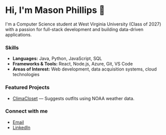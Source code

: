 # Hi, I'm Mason Phillips 👋

I'm a Computer Science student at West Virginia University (Class of 2027) with a passion for full-stack development and building data-driven applications.

### Skills
- **Languages:** Java, Python, JavaScript, SQL
- **Frameworks & Tools:** React, Node.js, Azure, Git, VS Code
- **Areas of Interest:** Web development, data acquisition systems, cloud technologies

### Featured Projects
- [ClimaCloset](https://github.com/WVU-CS330-2024-08-Group02/ClimaCloset) — Suggests outfits using NOAA weather data.

### Connect with me
- [Email](mailto:mcphillips004@gmail.com)
- [LinkedIn](www.linkedin.com/in/mp4dev)
